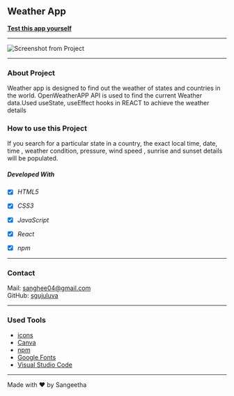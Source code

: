 ## Weather App

**[Test this app yourself](https://sangi-weather-app.vercel.app/)**

---

![Screenshot from Project](./src/images/weather.gif)

  
---

### About Project

Weather app is designed to find out the weather of states and countries in the world. OpenWeatherAPP API is used to find the current Weather data.Used useState, useEffect hooks in REACT to achieve the weather details

### How to use this Project

If you search for a particular state in a country, the exact local time, date, time , weather condition, pressure, wind speed , sunrise and sunset details will be populated. 

##### Developed With

- [x] _HTML5_
- [x] _CSS3_
- [x] _JavaScript_
- [x] _React_
- [x] _npm_


---

### Contact

Mail: <sanghee04@gmail.com><br>
GitHub: [sgujuluva](https://github.com/)<br>

---

### Used Tools

- [icons](https://flaticons.com)
- [Canva](https://www.canva.com/)
- [npm](https://www.npmjs.com/)
- [Google Fonts](https://fonts.google.com/)
- [Visual Studio Code](https://code.visualstudio.com/)


---

Made with ❤️ by Sangeetha
